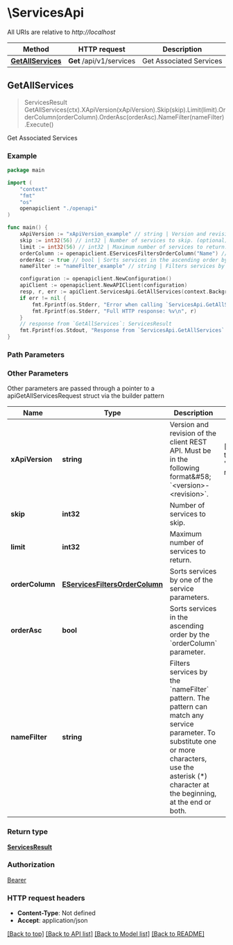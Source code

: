 # \ServicesApi

All URIs are relative to *http://localhost*

Method | HTTP request | Description
------------- | ------------- | -------------
[**GetAllServices**](ServicesApi.md#GetAllServices) | **Get** /api/v1/services | Get Associated Services



## GetAllServices

> ServicesResult GetAllServices(ctx).XApiVersion(xApiVersion).Skip(skip).Limit(limit).OrderColumn(orderColumn).OrderAsc(orderAsc).NameFilter(nameFilter).Execute()

Get Associated Services



### Example

```go
package main

import (
    "context"
    "fmt"
    "os"
    openapiclient "./openapi"
)

func main() {
    xApiVersion := "xApiVersion_example" // string | Version and revision of the client REST API. Must be in the following format&#58; `<version>-<revision>`. (default to "1.1-rev0")
    skip := int32(56) // int32 | Number of services to skip. (optional)
    limit := int32(56) // int32 | Maximum number of services to return. (optional)
    orderColumn := openapiclient.EServicesFiltersOrderColumn("Name") // EServicesFiltersOrderColumn | Sorts services by one of the service parameters. (optional)
    orderAsc := true // bool | Sorts services in the ascending order by the `orderColumn` parameter. (optional)
    nameFilter := "nameFilter_example" // string | Filters services by the `nameFilter` pattern. The pattern can match any service parameter. To substitute one or more characters, use the asterisk (*) character at the beginning, at the end or both. (optional)

    configuration := openapiclient.NewConfiguration()
    apiClient := openapiclient.NewAPIClient(configuration)
    resp, r, err := apiClient.ServicesApi.GetAllServices(context.Background()).XApiVersion(xApiVersion).Skip(skip).Limit(limit).OrderColumn(orderColumn).OrderAsc(orderAsc).NameFilter(nameFilter).Execute()
    if err != nil {
        fmt.Fprintf(os.Stderr, "Error when calling `ServicesApi.GetAllServices``: %v\n", err)
        fmt.Fprintf(os.Stderr, "Full HTTP response: %v\n", r)
    }
    // response from `GetAllServices`: ServicesResult
    fmt.Fprintf(os.Stdout, "Response from `ServicesApi.GetAllServices`: %v\n", resp)
}
```

### Path Parameters



### Other Parameters

Other parameters are passed through a pointer to a apiGetAllServicesRequest struct via the builder pattern


Name | Type | Description  | Notes
------------- | ------------- | ------------- | -------------
 **xApiVersion** | **string** | Version and revision of the client REST API. Must be in the following format&amp;#58; &#x60;&lt;version&gt;-&lt;revision&gt;&#x60;. | [default to &quot;1.1-rev0&quot;]
 **skip** | **int32** | Number of services to skip. | 
 **limit** | **int32** | Maximum number of services to return. | 
 **orderColumn** | [**EServicesFiltersOrderColumn**](EServicesFiltersOrderColumn.md) | Sorts services by one of the service parameters. | 
 **orderAsc** | **bool** | Sorts services in the ascending order by the &#x60;orderColumn&#x60; parameter. | 
 **nameFilter** | **string** | Filters services by the &#x60;nameFilter&#x60; pattern. The pattern can match any service parameter. To substitute one or more characters, use the asterisk (*) character at the beginning, at the end or both. | 

### Return type

[**ServicesResult**](ServicesResult.md)

### Authorization

[Bearer](../README.md#Bearer)

### HTTP request headers

- **Content-Type**: Not defined
- **Accept**: application/json

[[Back to top]](#) [[Back to API list]](../README.md#documentation-for-api-endpoints)
[[Back to Model list]](../README.md#documentation-for-models)
[[Back to README]](../README.md)

